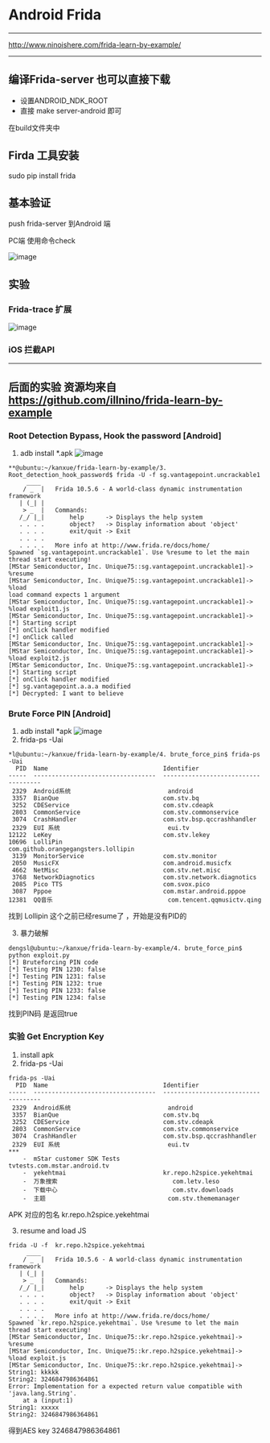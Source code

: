 # Android Frida

---
http://www.ninoishere.com/frida-learn-by-example/

---

## 编译Frida-server 也可以直接下载
- 设置ANDROID_NDK_ROOT 
- 直接 make server-android 即可

在build文件夹中 

## Firda 工具安装
sudo pip install frida

## 基本验证
push frida-server 到Android 端

PC端 使用命令check


![image](../pic/frida-ps.png)



## 实验
### Frida-trace 扩展

![image](../pic/frida-trace.png)


### iOS  拦截API



---
后面的实验 资源均来自
https://github.com/illnino/frida-learn-by-example
---

### Root Detection Bypass, Hook the password [Android]

1. adb install *.apk
![image](../pic/1.jpg)
~~~~
**@ubuntu:~/kanxue/frida-learn-by-example/3. Root_detection_hook_password$ frida -U -f sg.vantagepoint.uncrackable1
     ____
    / _  |   Frida 10.5.6 - A world-class dynamic instrumentation framework
   | (_| |
    > _  |   Commands:
   /_/ |_|       help      -> Displays the help system
   . . . .       object?   -> Display information about 'object'
   . . . .       exit/quit -> Exit
   . . . .
   . . . .   More info at http://www.frida.re/docs/home/
Spawned `sg.vantagepoint.uncrackable1`. Use %resume to let the main thread start executing!
[MStar Semiconductor, Inc. Unique75::sg.vantagepoint.uncrackable1]-> %resume
[MStar Semiconductor, Inc. Unique75::sg.vantagepoint.uncrackable1]-> %load
load command expects 1 argument
[MStar Semiconductor, Inc. Unique75::sg.vantagepoint.uncrackable1]-> %load exploit1.js
[MStar Semiconductor, Inc. Unique75::sg.vantagepoint.uncrackable1]-> [*] Starting script
[*] onClick handler modified
[*] onClick called
[MStar Semiconductor, Inc. Unique75::sg.vantagepoint.uncrackable1]-> 
[MStar Semiconductor, Inc. Unique75::sg.vantagepoint.uncrackable1]-> %load exploit2.js
[MStar Semiconductor, Inc. Unique75::sg.vantagepoint.uncrackable1]-> [*] Starting script
[*] onClick handler modified
[*] sg.vantagepoint.a.a.a modified
[*] Decrypted: I want to believe

~~~~

### Brute Force PIN [Android]
1.   adb install *apk 
![image](../pic/3.jpg)
2.   frida-ps -Uai
~~~~
*l@ubuntu:~/kanxue/frida-learn-by-example/4. brute_force_pin$ frida-ps -Uai
  PID  Name                                Identifier                          
-----  ----------------------------------  ------------------------------------
 2329  Android系统                           android                             
 3357  BianQue                             com.stv.bq                          
 3252  CDEService                          com.stv.cdeapk                      
 2803  CommonService                       com.stv.commonservice               
 3074  CrashHandler                        com.stv.bsp.qccrashhandler          
 2329  EUI 系统                              eui.tv                              
12122  LeKey                               com.stv.lekey                       
10696  LolliPin                            com.github.orangegangsters.lollipin 
 3139  MonitorService                      com.stv.monitor                     
 2050  MusicFX                             com.android.musicfx                 
 4662  NetMisc                             com.stv.net.misc                    
 3768  NetworkDiagnotics                   com.stv.network.diagnotics          
 2085  Pico TTS                            com.svox.pico                       
 3087  Pppoe                               com.mstar.android.pppoe             
12381  QQ音乐                                com.tencent.qqmusictv.qing    

~~~~
找到 Lollipin  这个之前已经resume了 ，开始是没有PID的

3. 暴力破解
~~~~
dengsl@ubuntu:~/kanxue/frida-learn-by-example/4. brute_force_pin$ python exploit.py 
[*] Bruteforcing PIN code
[*] Testing PIN 1230: false
[*] Testing PIN 1231: false
[*] Testing PIN 1232: true
[*] Testing PIN 1233: false
[*] Testing PIN 1234: false

~~~~
找到PIN码 是返回true


### 实验  Get Encryption Key


1. install apk
2. frida-ps -Uai

~~~~
frida-ps -Uai
  PID  Name                                Identifier                          
-----  ----------------------------------  ------------------------------------
 2329  Android系统                           android                             
 3357  BianQue                             com.stv.bq                          
 3252  CDEService                          com.stv.cdeapk                      
 2803  CommonService                       com.stv.commonservice               
 3074  CrashHandler                        com.stv.bsp.qccrashhandler          
 2329  EUI 系统                              eui.tv                      ***               
    -  mStar customer SDK Tests            tvtests.com.mstar.android.tv        
    -  yekehtmai                           kr.repo.h2spice.yekehtmai           
    -  万象搜索                                com.letv.leso                       
    -  下载中心                                com.stv.downloads                   
    -  主题                                  com.stv.thememanager       
~~~~
APK 对应的包名 kr.repo.h2spice.yekehtmai 

3.  resume  and load JS

~~~~
frida -U -f  kr.repo.h2spice.yekehtmai 
     ____
    / _  |   Frida 10.5.6 - A world-class dynamic instrumentation framework
   | (_| |
    > _  |   Commands:
   /_/ |_|       help      -> Displays the help system
   . . . .       object?   -> Display information about 'object'
   . . . .       exit/quit -> Exit
   . . . .
   . . . .   More info at http://www.frida.re/docs/home/
Spawned `kr.repo.h2spice.yekehtmai`. Use %resume to let the main thread start executing!
[MStar Semiconductor, Inc. Unique75::kr.repo.h2spice.yekehtmai]-> %resume
[MStar Semiconductor, Inc. Unique75::kr.repo.h2spice.yekehtmai]-> %load exploit.js
[MStar Semiconductor, Inc. Unique75::kr.repo.h2spice.yekehtmai]-> String1: kkkkk
String2: 3246847986364861
Error: Implementation for a expected return value compatible with 'java.lang.String'.
    at a (input:1)
String1: xxxxx
String2: 3246847986364861

~~~~
得到AES key  3246847986364861






